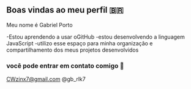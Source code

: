 ## Boas vindas ao meu perfil 🇧🇷

Meu nome é Gabriel Porto

-Estou aprendendo a usar oGitHub
-estou desenvolvendo a linguagem JavaScript
-utilizo esse espaço para minha organização e compartilhamento dos meus projetos desenvolvidos
### você pode entrar em contato comigo 📧

CWzinx7@gmail.com
@gb_rlk7

